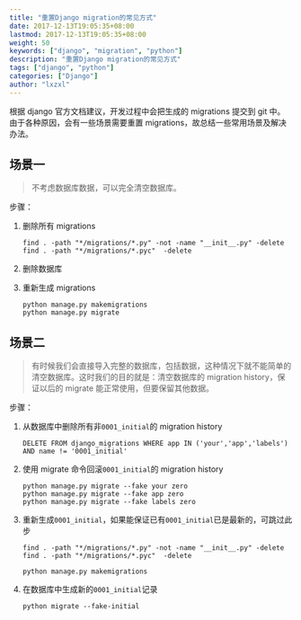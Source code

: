 ```yaml
---
title: "重置Django migration的常见方式"
date: 2017-12-13T19:05:35+08:00
lastmod: 2017-12-13T19:05:35+08:00
weight: 50
keywords: ["django", "migration", "python"]
description: "重置Django migration的常见方式"
tags: ["django", "python"]
categories: ["Django"]
author: "lxzxl"
---
```


根据 django 官方文档建议，开发过程中会把生成的 migrations 提交到 git 中。由于各种原因，会有一些场景需要重置 migrations，故总结一些常用场景及解决办法。

## 场景一

> 不考虑数据库数据，可以完全清空数据库。

步骤：

1. 删除所有 migrations

   ```shell
   find . -path "*/migrations/*.py" -not -name "__init__.py" -delete
   find . -path "*/migrations/*.pyc"  -delete
   ```

2. 删除数据库

3. 重新生成 migrations

   ```shell
   python manage.py makemigrations
   python manage.py migrate
   ```

## 场景二

> 有时候我们会直接导入完整的数据库，包括数据，这种情况下就不能简单的清空数据库。这时我们的目的就是：清空数据库的 migration history，保证以后的 migrate 能正常使用，但要保留其他数据。

步骤：

1. 从数据库中删除所有非`0001_initial`的 migration history

   ```mysql
   DELETE FROM django_migrations WHERE app IN ('your','app','labels') AND name != '0001_initial'
   ```

2. 使用 migrate 命令回滚`0001_initial`的 migration history

   ```shell
   python manage.py migrate --fake your zero
   python manage.py migrate --fake app zero
   python manage.py migrate --fake labels zero
   ```

3. 重新生成`0001_initial`，如果能保证已有`0001_initial`已是最新的，可跳过此步

   ```shell
   find . -path "*/migrations/*.py" -not -name "__init__.py" -delete
   find . -path "*/migrations/*.pyc"  -delete

   python manage.py makemigrations
   ```

4. 在数据库中生成新的`0001_initial`记录

   ```shell
   python migrate --fake-initial
   ```

   ​
